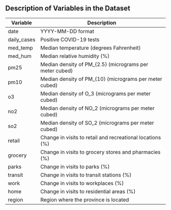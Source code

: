 




## Description of Variables in the Dataset
| Variable    | Description                                                                                                 |
|-------------|-------------------------------------------------------------------------------------------------------------|
| date        | YYYY-MM-DD format                                                                                           |
| daily_cases | Positive COVID-19 tests                                                                                     |
| med_temp    | Median temperature (degrees Fahrenheit)                                                                     |
| med_hum     | Median relative humidity (%)                                                                                |
| pm25        | Median density of PM_{2.5} (micrograms per meter cubed)                                                     |
| pm10        | Median density of PM_{10} (micrograms per meter cubed)                                                      |
| o3          | Median density of O_3 (micrograms per meter cubed)                                                          |
| no2         | Median density of NO_2 (micrograms per meter cubed)                                                         |
| so2         | Median density of SO_2 (micrograms per meter cubed)                                                         |
| retail      | Change in visits to retail and recreational locations (%)                                                   |
| grocery     | Change in visits to grocery stores and pharmacies (%)                                                       |
| parks       | Change in visits to parks (%)                                                                               |
| transit     | Change in visits to transit stations (%)                                                                    |
| work        | Change in visits to workplaces (%)                                                                          |
| home        | Change in visits to residential areas (%)                                                                   |
| region      | Region where the province is located                                                                        |
